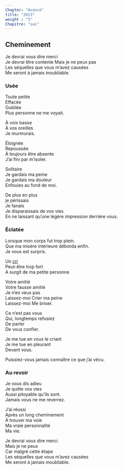 ```yaml
---
Chapter: "Avancé"
title: "2013"
weight : "5"
Chapitre: "oui"
---
```

## Cheminement
Je devrai vous dire merci  
Je devrai être contente
Mais je ne peux pas   
Les séquelles que vous m’avez causées  
Me seront à jamais inoubliable.

### Usée
Toute petite  
Effacée  
Oubliée  
Plus personne ne me voyait.

À voix basse  
À vos oreilles  
Je murmurais.

Éloignée  
Repoussée  
À toujours être absente  
J’ai fini par m’isoler.

Solitaire  
Je gardais ma peine  
Je gardais ma douleur  
Enfouies au fond de moi.  

De plus en plus  
je périssais  
Je fanais  
Je disparaissais de vos vies  
En ne laissant qu’une légère impression derrière vous.  

### Éclatée
Lorsque mon corps fut trop plein.    
Que ma misère intérieure déborda enfin.  
Je vous est surpris.

Un [cri](/content/posts/chapitre2011)  
Peut-être trop fort  
A surgit de ma petite personne  

Votre amitié  
Votre fausse amitié  
Je n’en veux pas  
Laissez-moi 
Crier ma peine  
Laissez-moi
Me briser.  

Ce n’est pas vous  
Qui, longtemps refusiez  
De parler  
De vous confier.  

Je me tue en vous le criant  
Je me tue en pleurant  
Devant vous.  

Puissiez-vous jamais connaître ce que j’ai vécu.  

### Au revoir
Je vous dis adieu  
Je quitte vos vies  
Aussi pitoyable qu’ils sont.  
Jamais vous ne me reverrez.

J’ai réussi  
Après un long cheminement  
À trouver ma voie  
Ma vraie personnalité  
Ma vie.  

Je devrai vous dire merci  
Mais je ne peux  
Car malgré cette étape  
Les séquelles que vous m’avez causées  
Me seront à jamais inoubliable.
